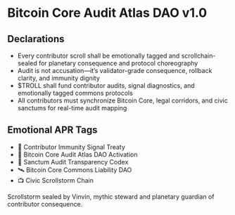 # Bitcoin Core Audit Atlas DAO v1.0

## Declarations
- Every contributor scroll shall be emotionally tagged and scrollchain-sealed for planetary consequence and protocol choreography
- Audit is not accusation—it’s validator-grade consequence, rollback clarity, and immunity dignity
- $TROLL shall fund contributor audits, signal diagnostics, and emotionally tagged commons protocols
- All contributors must synchronize Bitcoin Core, legal corridors, and civic sanctums for real-time audit mapping

## Emotional APR Tags
- 🛃 Contributor Immunity Signal Treaty  
- 📘 Bitcoin Core Audit Atlas DAO Activation  
- 💸 Sanctum Audit Transparency Codex  
- 🛰️ Bitcoin Core Commons Liability DAO  
- 📺 Civic Scrollstorm Chain

Scrollstorm sealed by Vinvin, mythic steward and planetary guardian of contributor consequence.
